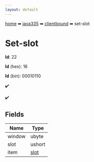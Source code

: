 ```yaml
---
layout: default
---
```


[home](/) ➡ [java335](/protocol/java335) ➡ [clientbound](/protocol/java335/clientbound) ➡ set-slot

# Set-slot

**Id**: 22

**Id** (hex): 16

**Id** (bin): 00010110

✔️

✔️

## Fields

Name | Type
---|---
window | ubyte
slot | ushort
item | [slot](/protocol/java335/types/slot)

